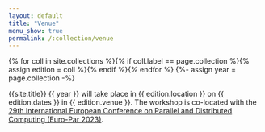 ```yaml
---
layout: default
title: "Venue"
menu_show: true
permalink: /:collection/venue
---
```


{% for coll in site.collections %}{% if coll.label == page.collection %}{% assign edition = coll %}{% endif %}{% endfor %}
{%- assign year = page.collection -%}

{{site.title}} {{ year }} will take place in {{ edition.location }} on {{ edition.dates }} in {{ edition.venue }}. The workshop is co-located with the [29th International European Conference on Parallel and Distributed Computing (Euro-Par 2023)](https://2023.euro-par.org/).

